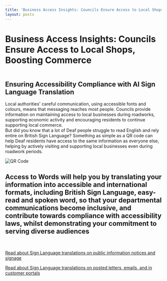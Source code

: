 ```yaml
---
title: 'Business Access Insights: Councils Ensure Access to Local Shops, Boosting Commerce'
layout: posts
---
```


# Business Access Insights: Councils Ensure Access to Local Shops, Boosting Commerce

![]()

## Ensuring Accessibility Compliance with AI Sign Language Translation

Local authorities' careful communication, using accessible fonts and colours, means that messaging reaches most people.  Councils provide information on maintaining access to local businesses during roadworks, supporting economic activity and encouraging residents to continue supporting local commerce.  
But did you know that a lot of Deaf people struggle to read English and rely entire on British Sign Language?
Something as simple as a QR code can help Deaf residents have access to the same information as everyone else, helping by actively visiting and supporting local businesses even during roadwork periods.

![QR Code](/posts/images/qr-contact.png)

## Access to Words will help you by translating your information into accessible and international formats, including British Sign Language, easy-read and spoken word, so that your departmental communications become inclusive, and contribute towards compliance with accessibility laws, whilst demonstrating your commitment to serving diverse audiences

<br/>

[Read about Sign Language translations on public information notices and signage](/solutions/gazette)

[Read about Sign Language translations on posted letters, emails, and in customer portals](/solutions/correspondent)
